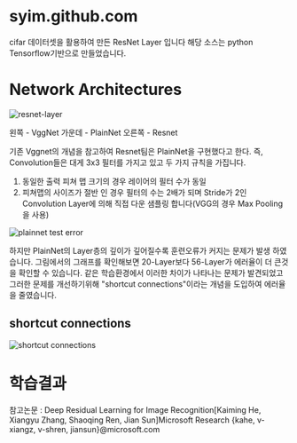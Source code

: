 
# syim.github.com


cifar 데이터셋을 활용하여 만든 ResNet Layer 입니다
해당 소스는 python Tensorflow기반으로 만들었습니다.

#  Network Architectures

![resnet-layer](https://user-images.githubusercontent.com/44501825/48914301-5d38ca80-eebe-11e8-924b-041a84814591.jpg)

왼쪽 - VggNet
가운데 - PlainNet
오른쪽 - Resnet

기존 Vggnet의 개념을 참고하여 Resnet팀은 PlainNet을 구현했다고 한다. 
즉, Convolution들은 대게 3x3 필터를 가지고 있고 두 가지 규칙을 가집니다.
1. 동일한 출력 피쳐 맵 크기의 경우 레이어의 필터 수가 동일
2. 피쳐맵의 사이즈가 절반 인 경우 필터의 수는 2배가 되며 Stride가 2인 Convolution Layer에 의해 
직접 다운 샘플링 합니다(VGG의 경우 Max Pooling을 사용)


![plainnet test error](https://user-images.githubusercontent.com/44501825/48915563-75aae400-eec2-11e8-9722-9fc526f656a4.jpg)

하지만 PlainNet의 Layer층의 깊이가 깊어질수록 훈련오류가 커지는 문제가 발생 하였습니다.
그림에서의 그래프를 확인해보면 20-Layer보다 56-Layer가 에러율이 더 큰것을 확인할 수 있습니다. 같은 학습환경에서 이러한 차이가
나타나는 문제가 발견되었고 그러한 문제를 개선하기위해 "shortcut connections"이라는 개념을 도입하여 에러율을 줄였습니다.

## shortcut connections

![shortcut connections](https://user-images.githubusercontent.com/44501825/48916734-c9b7c780-eec6-11e8-8e95-34b7de2822ed.jpg)




# 학습결과




참고논문 : Deep Residual Learning for Image Recognition[Kaiming He, Xiangyu Zhang, Shaoqing Ren, Jian Sun]Microsoft Research {kahe, v-xiangz, v-shren, jiansun}@microsoft.com

  

